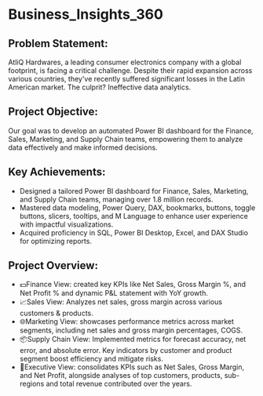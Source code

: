 # Business_Insights_360

## Problem Statement:
AtliQ Hardwares, a leading consumer electronics company with a global footprint, is facing a critical challenge. Despite their rapid expansion across various countries, they've recently suffered significant losses in the Latin American market. The culprit? Ineffective data analytics.

## Project Objective:
Our goal was to develop an automated Power BI dashboard for the Finance, Sales, Marketing, and Supply Chain teams, empowering them to analyze data effectively and make informed decisions.

## Key Achievements:
- Designed a tailored Power BI dashboard for Finance, Sales, Marketing, and Supply Chain teams, managing over 1.8 million records.
- Mastered data modeling, Power Query, DAX, bookmarks, buttons, toggle buttons, slicers, tooltips, and M Language to enhance user experience with impactful visualizations.
- Acquired proficiency in SQL, Power BI Desktop, Excel, and DAX Studio for optimizing reports.

## Project Overview:
* 💵Finance View: created key KPIs like Net Sales, Gross Margin %, and Net Profit % and dynamic P&L statement with YoY growth.
* 📈Sales View: Analyzes net sales, gross margin across various customers & products.
* 🌐Marketing View: showcases performance metrics across market segments, including net sales and gross margin percentages, COGS.
* 📦Supply Chain View: Implemented metrics for forecast accuracy, net error, and absolute error. Key indicators by customer and product segment boost efficiency and mitigate risks.
* 💼Executive View: consolidates KPIs such as Net Sales, Gross Margin, and Net Profit, alongside analyses of top customers, products, sub-regions and total revenue contributed over the years.

